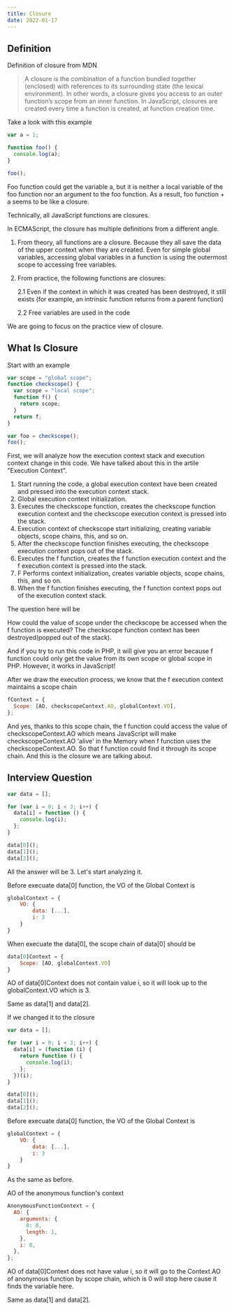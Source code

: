 ```yaml
---
title: Closure
date: 2022-01-17
---
```


## Definition

Definition of closure from MDN

> A closure is the combination of a function bundled together (enclosed) with references to its surrounding state (the lexical environment). In other words, a closure gives you access to an outer function’s scope from an inner function. In JavaScript, closures are created every time a function is created, at function creation time.

Take a look with this example

```js
var a = 1;

function foo() {
  console.log(a);
}

foo();
```

Foo function could get the variable a, but it is neither a local variable of the foo function nor an argument to the foo function. As a result, foo function + a seems to be like a closure.

Technically, all JavaScript functions are closures.

In ECMAScript, the closure has multiple definitions from a different angle.

1. From theory, all functions are a closure. Because they all save the data of the upper context when they are created. Even for simple global variables, accessing global variables in a function is using the outermost scope to accessing free variables.

2. From practice, the following functions are closures:

   2.1 Even if the context in which it was created has been destroyed, it still exists (for example, an intrinsic function returns from a parent function)

   2.2 Free variables are used in the code

We are going to focus on the practice view of closure.

## What Is Closure

Start with an example

```js
var scope = "global scope";
function checkscope() {
  var scope = "local scope";
  function f() {
    return scope;
  }
  return f;
}

var foo = checkscope();
foo();
```

First, we will analyze how the execution context stack and execution context change in this code. We have talked about this in the artile "Execution Context".

1. Start running the code, a global execution context have been created and pressed into the execution context stack.
2. Global execution context initialization.
3. Executes the checkscope function, creates the checkscope function execution context and the checkscope execution context is pressed into the stack.
4. Execution context of checkscope start initializing, creating variable objects, scope chains, this, and so on.
5. After the checkscope function finishes executing, the checkscope execution context pops out of the stack.
6. Executes the f function, creates the f function execution context and the f execution context is pressed into the stack.
7. F Performs context initialization, creates variable objects, scope chains, this, and so on.
8. When the f function finishes executing, the f function context pops out of the execution context stack.

The question here will be

How could the value of scope under the checkscope be accessed when the f function is executed? The checkscope function context has been destroyed(popped out of the stack).

And if you try to run this code in PHP, it will give you an error because f function could only get the value from its own scope or global scope in PHP. However, it works in JavaScript!

After we draw the execution process, we know that the f execution context maintains a scope chain

```js
fContext = {
  Scope: [AO, checkscopeContext.AO, globalContext.VO],
};
```

And yes, thanks to this scope chain, the f function could access the value of checkscopeContext.AO which means JavaScript will make checkscopeContext.AO 'alive' in the Memory when f function uses the checkscopeContext.AO. So that f function could find it through its scope chain. And this is the closure we are talking about.

## Interview Question

```js
var data = [];

for (var i = 0; i < 3; i++) {
  data[i] = function () {
    console.log(i);
  };
}

data[0]();
data[1]();
data[2]();
```

All the answer will be 3. Let's start analyzing it.

Before execuate data[0] function, the VO of the Global Context is

```js
globalContext = {
    VO: {
        data: [...],
        i: 3
    }
}
```

When execuate the data[0], the scope chain of data[0] should be

```js
data[0]Context = {
    Scope: [AO, globalContext.VO]
}
```

AO of data[0]Context does not contain value i, so it will look up to the globalContext.VO which is 3.

Same as data[1] and data[2].

If we changed it to the closure

```js
var data = [];

for (var i = 0; i < 3; i++) {
  data[i] = (function (i) {
    return function () {
      console.log(i);
    };
  })(i);
}

data[0]();
data[1]();
data[2]();
```

Before execuate data[0] function, the VO of the Global Context is

```js
globalContext = {
    VO: {
        data: [...],
        i: 3
    }
}
```

As the same as before.

AO of the anonymous function's context

```js
AnonymousFunctionContext = {
  AO: {
    arguments: {
      0: 0,
      length: 1,
    },
    i: 0,
  },
};
```

AO of data[0]Context does not have value i, so it will go to the Context.AO of anonymous function by scope chain, which is 0 will stop here cause it finds the variable here.

Same as data[1] and data[2].
